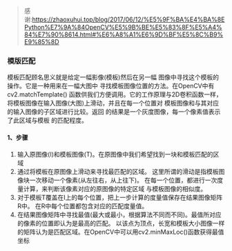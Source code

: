 > 感谢:https://zhaoxuhui.top/blog/2017/06/12/%E5%9F%BA%E4%BA%8EPython%E7%9A%84OpenCV%E5%9B%BE%E5%83%8F%E5%A4%84%E7%90%8614.html#%E6%A8%A1%E6%9D%BF%E5%8C%B9%E9%85%8D

### 模版匹配
模板匹配顾名思义就是给定一幅影像(模板)然后在另一幅 图像中寻找这个模板的操作。它是一种用来在一幅大图中 寻找模板图像位置的方法。在OpenCV中有cv2.matchTemplate() 函数供我们方便调用。它的工作原理与2D卷积函数一样， 将模板图像在输入图像(大图)上滑动，并且在每一个位置对 模板图像和与其对应的输入图像的子区域进行比较。返回 的结果是一个灰度图像，每一个像素值表示了此区域与模板 的匹配程度。

#### 1、步骤
1. 输入原图像(I)和模板图像(T)。在原图像中我们希望找到一块和模板匹配的区域
2. 通过将模板在原图像上滑动来寻找最匹配的区域。 这里所谓的滑动是指模板图像块一次移动一个像素(从左往右，从上往下)。 在每一个位置，都进行一次度量计算，来判断该像素对应的原图像的特定区域 与模板图像的相似度。
3. 对于模板T覆盖在I上的每个位置，把上一步计算的度量值保存在结果图像矩阵R中。 在R中每个位置都包含对应的匹配度量值。
4. 在结果图像矩阵中寻找最值(最大或最小，根据算法不同而不同)。最值所对应的像素的位置即认为是最高的匹配。 以该点为顶点，长宽和模板大小图像一样的矩阵认为是匹配区域。在OpenCV中可以用cv2.minMaxLoc()函数获得最值坐标
